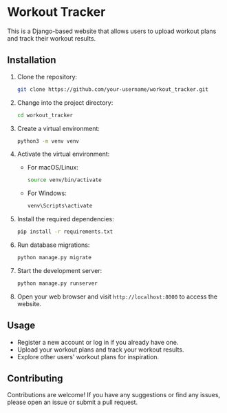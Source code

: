 # Workout Tracker

This is a Django-based website that allows users to upload workout plans and track their workout results.

## Installation

1. Clone the repository:

    ```bash
    git clone https://github.com/your-username/workout_tracker.git
    ```

2. Change into the project directory:

    ```bash
    cd workout_tracker
    ```

3. Create a virtual environment:

    ```bash
    python3 -m venv venv
    ```

4. Activate the virtual environment:

    - For macOS/Linux:

      ```bash
      source venv/bin/activate
      ```

    - For Windows:

      ```bash
      venv\Scripts\activate
      ```

5. Install the required dependencies:

    ```bash
    pip install -r requirements.txt
    ```

6. Run database migrations:

    ```bash
    python manage.py migrate
    ```

7. Start the development server:

    ```bash
    python manage.py runserver
    ```

8. Open your web browser and visit `http://localhost:8000` to access the website.

## Usage

- Register a new account or log in if you already have one.
- Upload your workout plans and track your workout results.
- Explore other users' workout plans for inspiration.

## Contributing

Contributions are welcome! If you have any suggestions or find any issues, please open an issue or submit a pull request.

